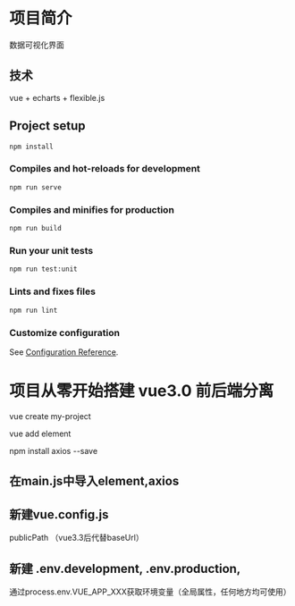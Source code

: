 # 项目简介
数据可视化界面
## 技术
vue + echarts + flexible.js
## Project setup
```
npm install
```

### Compiles and hot-reloads for development
```
npm run serve
```

### Compiles and minifies for production
```
npm run build
```

### Run your unit tests
```
npm run test:unit
```

### Lints and fixes files
```
npm run lint
```

### Customize configuration
See [Configuration Reference](https://cli.vuejs.org/config/).

# 项目从零开始搭建 vue3.0 前后端分离
vue create my-project

vue add element

npm install axios --save

## 在main.js中导入element,axios

## 新建vue.config.js
publicPath （vue3.3后代替baseUrl）

## 新建 .env.development, .env.production,
通过process.env.VUE_APP_XXX获取环境变量（全局属性，任何地方均可使用）

